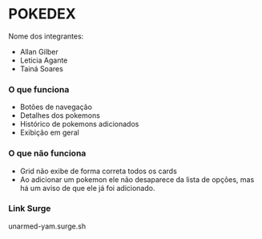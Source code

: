 # POKEDEX

Nome dos integrantes: 
- Allan Gilber
- Leticia Agante
- Tainá Soares

### O que funciona
- Botões de navegação
- Detalhes dos pokemons
- Histórico de pokemons adicionados
- Exibição em geral
### O que não funciona
- Grid não exibe de forma correta todos os cards
- Ao adicionar um pokemon ele não desaparece da lista de opções, mas há um aviso de que ele já foi adicionado.

### Link Surge 
 unarmed-yam.surge.sh